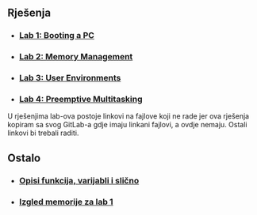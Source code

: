 ## Rješenja
- ### [Lab 1: Booting a PC](./answers_1.md)
- ### [Lab 2: Memory Management](./answers_2.md)
- ### [Lab 3: User Environments](./answers_3.md)
- ### [Lab 4: Preemptive Multitasking](./answers_4.md)

U rješenjima lab-ova postoje linkovi na fajlove koji ne rade jer ova rješenja kopiram sa svog GitLab-a gdje imaju linkani fajlovi, a ovdje nemaju.
Ostali linkovi bi trebali raditi.

## Ostalo
- ### [Opisi funkcija, varijabli i slično](./notes.md)
- ### [Izgled memorije za lab 1](./PC_State.jpg)
